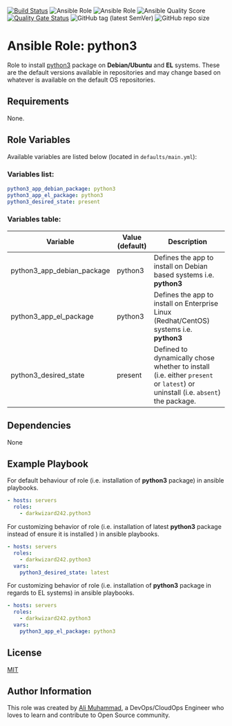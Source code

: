[![Build Status](https://travis-ci.com/darkwizard242/ansible-role-python3.svg?branch=master)](https://travis-ci.com/darkwizard242/ansible-role-python3) ![Ansible Role](https://img.shields.io/ansible/role/42930?color=dark%20green%20) ![Ansible Role](https://img.shields.io/ansible/role/d/42930?label=role%20downloads) ![Ansible Quality Score](https://img.shields.io/ansible/quality/42930?label=ansible%20quality%20score) [![Quality Gate Status](https://sonarcloud.io/api/project_badges/measure?project=ansible-role-python3&metric=alert_status)](https://sonarcloud.io/dashboard?id=ansible-role-python3) ![GitHub tag (latest SemVer)](https://img.shields.io/github/tag/darkwizard242/ansible-role-python3?label=release) ![GitHub repo size](https://img.shields.io/github/repo-size/darkwizard242/ansible-role-python3?color=orange&style=flat-square)

# Ansible Role: python3

Role to install [python3](https://www.python.org/) package on **Debian/Ubuntu** and **EL** systems. These are the default versions available in repositories and may change based on whatever is available on the default OS repositories.

## Requirements

None.

## Role Variables

Available variables are listed below (located in `defaults/main.yml`):

### Variables list:

```yaml
python3_app_debian_package: python3
python3_app_el_package: python3
python3_desired_state: present
```

### Variables table:

Variable                   | Value (default) | Description
-------------------------- | --------------- | -----------------------------------------------------------------------------------------------------------------------------
python3_app_debian_package | python3         | Defines the app to install on Debian based systems i.e. **python3**
python3_app_el_package     | python3         | Defines the app to install on Enterprise Linux (Redhat/CentOS) systems i.e. **python3**
python3_desired_state      | present         | Defined to dynamically chose whether to install (i.e. either `present` or `latest`) or uninstall (i.e. `absent`) the package.

## Dependencies

None

## Example Playbook

For default behaviour of role (i.e. installation of **python3** package) in ansible playbooks.

```yaml
- hosts: servers
  roles:
    - darkwizard242.python3
```

For customizing behavior of role (i.e. installation of latest **python3** package instead of ensure it is installed ) in ansible playbooks.

```yaml
- hosts: servers
  roles:
    - darkwizard242.python3
  vars:
    python3_desired_state: latest
```

For customizing behavior of role (i.e. installation of **python3** package in regards to EL systems) in ansible playbooks.

```yaml
- hosts: servers
  roles:
    - darkwizard242.python3
  vars:
    python3_app_el_package: python3
```

## License

[MIT](https://github.com/darkwizard242/ansible-role-python3/blob/master/LICENSE)

## Author Information

This role was created by [Ali Muhammad](https://www.linkedin.com/in/ali-muhammad-759791130/), a DevOps/CloudOps Engineer who loves to learn and contribute to Open Source community.
